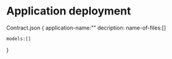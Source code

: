 # Application deployment
Contract.json
{
    application-name:""
    decription:
    name-of-files:[]
    
    models:[]
}